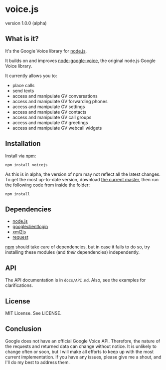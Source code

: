 voice.js 
========
version 1.0.0 (alpha)


## What is it?
It's the Google Voice library for [node.js](http://nodejs.org/).

It builds on and improves [node-google-voice](https://github.com/amper5and/node-google-voice), the original node.js Google Voice library.

It currently allows you to:

* place calls
* send texts
* access and manipulate GV conversations
* access and manipulate GV forwarding phones
* access and manipulate GV settings
* access and manipulate GV contacts
* access and manipulate GV call groups
* access and manipulate GV greetings
* access and manipulate GV webcall widgets


## Installation
Install via [npm](https://npmjs.org):

	npm install voicejs

As this is in alpha, the version of npm may not reflect all the latest changes. To get the most up-to-date version, download [the current master](https://github.com/amper5and/voice.js/zipball/master), then run the following code from inside the folder:

	npm install


## Dependencies

* [node.js](http://nodejs.org) 
* [googleclientlogin](https://github.com/Ajnasz/GoogleClientLogin)
* [xml2js](https://github.com/Leonidas-from-XIV/node-xml2js)
* [request](https://github.com/mikeal/request)

[npm](https://github.com/isaacs/npm) should take care of dependencies, but in case it fails to do so, try installing these modules (and *their* dependencies) independently.


## API
The API documentation is in `docs/API.md`. Also, see the examples for clarifications. 


## License
MIT License. See LICENSE.


## Conclusion
Google does not have an official Google Voice API. Therefore, the nature of the requests and returned data can change without notice. It is unlikely to change often or soon, but I will make all efforts to keep up with the most current implementation. If you have any issues, please give me a shout, and I'll do my best to address them.